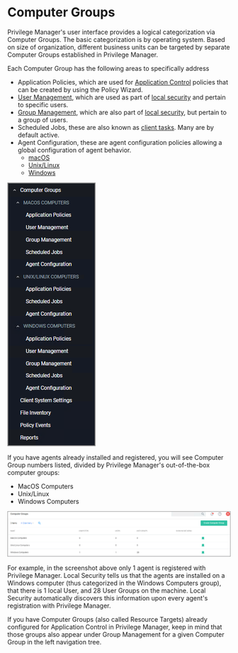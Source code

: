 [title]: # (Computer Groups)
[tags]: # (admin,configuration)
[priority]: # (2100)
# Computer Groups

Privilege Manager's user interface provides a logical categorization via Computer Groups. The basic categorization is by operating system. Based on size of organization, different business units can be targeted by separate Computer Groups established in Privilege Manager.

Each Computer Group has the following areas to specifically address

* Application Policies, which are used for [Application Control](app-control/index.md) policies that can be created by using the Policy Wizard.
* [User Management](local-security/ls-local-users.md), which are used as part of [local security](local-security/index.md) and pertain to specific users.
* [Group Management](local-security/ls-local-groups.md), which are also part of [local security](local-security/index.md), but pertain to a group of users.
* Scheduled Jobs, these are also known as [client tasks](../admin/tasks/client/index.md). Many are by default active.
* Agent Configuration, these are agent configuration policies allowing a global configuration of agent behavior.
  * [macOS](../agents/macOS/cfg/index.md)
  * [Unix/Linux](../agents/nix/cfg/index.md)
  * [Windows](../agents/win/cfg/index.md)

![cg menu](images/cg-menu.png "Computer Groups Menu")

If you have agents already installed and registered, you will see Computer Group numbers listed, divided by Privilege Manager's out-of-the-box computer groups:

* MacOS Computers
* Unix/Linux
* Windows Computers

![cg](images/cg.png "Default Computer Groups")

For example, in the screenshot above only 1 agent is registered with Privilege Manager. Local Security tells us that the agents are installed on a Windows computer (thus categorized in the Windows Computers group), that there is 1 local User, and 28 User Groups on the machine. Local Security automatically discovers this information upon every agent's registration with Privilege Manager.

If you have Computer Groups (also called Resource Targets) already configured for Application Control in Privilege Manager, keep in mind that those groups also appear under Group Management for a given Computer Group in the left navigation tree.
